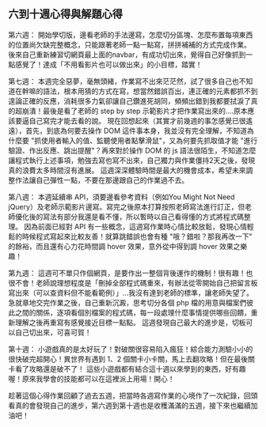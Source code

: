 ## 六到十週心得與解題心得

第六週：
開始學切版，邊看老師的手法邊寫，怎麼切分區塊、怎麼布置每項東西的位置尚欠缺完整概念，只能跟著老師一點一點寫，拼拼補補的方式完成作業。
後來自己重新練習切網頁最上面的navbar，有成功切出來，覺得自己好像抓到一點感覺了！達成「不用看影片也可以做出來」的小目標，踏實！

第七週：
本週完全惡夢，毫無頭緒，作業寫不出來茫茫然，試了很多自己也不知道在幹嘛的語法，根本用猜的方式在寫，想當然錯誤百出，連正確的元素都抓不到遑論正確的反應，消耗很多力氣卻讓自己鑽進死胡同，頻頻出錯到我都要拭淚了真的超崩潰！最後是看了老師的 step by step 示範影片才把作業寫出來的....原本應該要逼自己寫完才能去看的說。
現在回想起來（其實才前幾週的事怎感覺已很遙遠），首先，到底為何要去操作 DOM 這件事本身，我並沒有完全理解，不知道為什麼要 "抓使用者輸入的值、監聽使用者點擊滑鼠"，又為何要先抓取值才能 "進行驗證、作出反應、跳出提醒"？再來對於操作 DOM 的 js 語法很陌生，不知道怎麼讓程式執行上述事項，勉強去寫也寫不出來，自己獨力與作業僵持2天之後，發現真的浪費太多時間沒有進展。
這週深深體驗時間是最大的機會成本，希望未來調整作法讓自己彈性一點，不要在那邊跟自己的作業過不去。

第八週：
本週延續串 API，須要邊看參考資料（例如You Might Not Need jQuery）及老師示範影片邊寫。寫完之後原本打算按照老師寫法進行訂正，但老師優化後的寫法有部分我還是看不懂，所以暫時以自己看得懂的方式將程式碼整理。
因為前面已經對 API 有一些概念，這週寫作業時心情比較放鬆，發現心情輕鬆的時候程式寫起來比較友善！就算跳錯誤也會有種 "哦？錯啦？那我再改一下" 的餘裕，而且還有心力花時間調 hover 效果，意外從中得到調 hover 效果之樂趣！

第九週：
這週可不單只作個網頁，是要作出一整個背後運作的機制！很有趣！也很不會！老師說理想程度是「刪掉全部程式碼重來，有辦法從零開始自己把留言板寫出來（可以查資料但不能看範例）」...我沒有達到老師的標準，讓老師失望了。
急就章地交完作業之後，自己重新沉澱，思考切分各個 php 檔的用意與檔案們彼此之間的關係，逐項看個別檔案的程式碼，每一段處理什麼事情提供哪些回饋，重新理解之後再重寫有感覺接近目標一點點。
這週發現自己最大的進步是，切板可以自己切出來，可喜可賀！

第十週：
小遊戲真的是太好玩了！對破關很容易陷入瘋狂！綜合能力測驗小小的很快破完超開心！異世界有遇到 1、2 個關卡小卡關，馬上去翻攻略！但在最後關卡看了攻略還是破不了！
這些小遊戲都有結合這十週以來學到的東西，好有趣喔！原來我學會的技能都可以在這裡派上用場！開心！

趁著這個心得作業回顧了過去五週，把當時各週寫作業的心境作了一次紀錄，回頭看真的會發現自己的進步，第六週到第十週也是收穫滿滿的五週，接下來也繼續加油吧！
